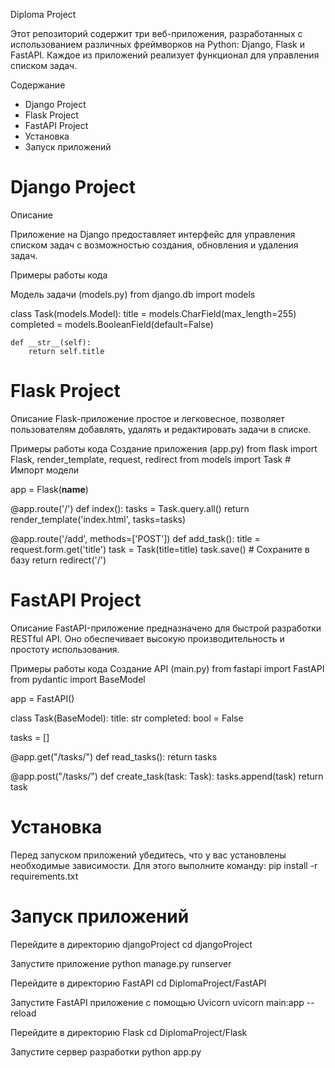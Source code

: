  Diploma Project

Этот репозиторий содержит три веб-приложения, разработанных с использованием различных фреймворков на Python: Django, Flask и FastAPI. Каждое из приложений реализует функционал для управления списком задач.

 Содержание

- Django Project
- Flask Project
- FastAPI Project
- Установка
- Запуск приложений

 # Django Project

 Описание

Приложение на Django предоставляет интерфейс для управления списком задач с возможностью создания, обновления и удаления задач.

 Примеры работы кода

 Модель задачи (models.py)
from django.db import models

class Task(models.Model):
    title = models.CharField(max_length=255)
    completed = models.BooleanField(default=False)

    def __str__(self):
        return self.title


 # Flask Project
Описание
Flask-приложение простое и легковесное, позволяет пользователям добавлять, удалять и редактировать задачи в списке.

Примеры работы кода
Создание приложения (app.py)
from flask import Flask, render_template, request, redirect
from models import Task  # Импорт модели

app = Flask(__name__)

@app.route('/')
def index():
    tasks = Task.query.all()
    return render_template('index.html', tasks=tasks)

@app.route('/add', methods=['POST'])
def add_task():
    title = request.form.get('title')
    task = Task(title=title)
    task.save()  # Сохраните в базу
    return redirect('/')

# FastAPI Project
Описание
FastAPI-приложение предназначено для быстрой разработки RESTful API. Оно обеспечивает высокую производительность и простоту использования.

Примеры работы кода
Создание API (main.py)
from fastapi import FastAPI
from pydantic import BaseModel

app = FastAPI()

class Task(BaseModel):
    title: str
    completed: bool = False

tasks = []

@app.get("/tasks/")
def read_tasks():
    return tasks

@app.post("/tasks/")
def create_task(task: Task):
    tasks.append(task)
    return task

# Установка
Перед запуском приложений убедитесь, что у вас установлены необходимые зависимости. Для этого выполните команду:
pip install -r requirements.txt

# Запуск приложений
Перейдите в директорию djangoProject
cd djangoProject

Запустите приложение
python manage.py runserver

Перейдите в директорию FastAPI
cd DiplomaProject/FastAPI

Запустите FastAPI приложение с помощью Uvicorn
uvicorn main:app --reload

Перейдите в директорию Flask
cd DiplomaProject/Flask

Запустите сервер разработки
python app.py


